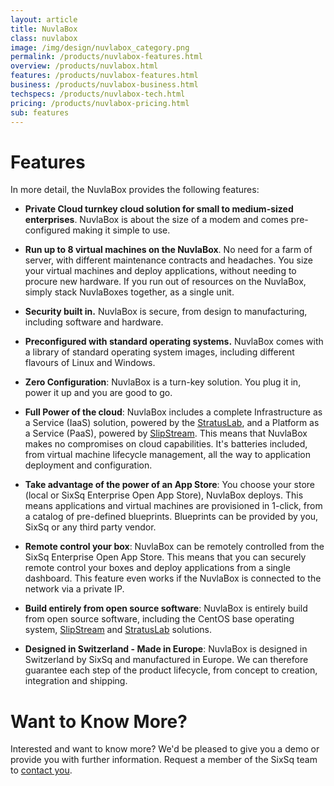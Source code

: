 ```yaml
---
layout: article
title: NuvlaBox
class: nuvlabox
image: /img/design/nuvlabox_category.png
permalink: /products/nuvlabox-features.html
overview: /products/nuvlabox.html
features: /products/nuvlabox-features.html
business: /products/nuvlabox-business.html
techspecs: /products/nuvlabox-tech.html
pricing: /products/nuvlabox-pricing.html
sub: features
---
```


Features
==============

In more detail, the NuvlaBox provides the following features: 

* **Private Cloud turnkey cloud solution for small to medium-sized enterprises**. NuvlaBox is about the size of a modem and comes pre-configured making it simple to use.

* **Run up to 8 virtual machines on the NuvlaBox**. No need for a farm of server, with different maintenance contracts and headaches. You size your virtual machines and deploy applications, without needing to procure new hardware. If you run out of resources on the NuvlaBox, simply stack NuvlaBoxes together, as a single unit.

* **Security built in.** NuvlaBox is secure, from design to manufacturing, including software and hardware.

* **Preconfigured with standard operating systems.** NuvlaBox comes with a library of standard operating system images, including different flavours of Linux and Windows.

* **Zero Configuration**: NuvlaBox is a turn-key solution. You plug it in, power it up and you are good to go.

* **Full Power of the cloud**: NuvlaBox includes a complete Infrastructure as a Service (IaaS) solution, powered by the [StratusLab](/products/stratuslab.html), and a Platform as a Service (PaaS), powered by [SlipStream](/products/slipstream.html). This means that NuvlaBox makes no compromises on cloud capabilities. It's batteries included, from virtual machine lifecycle management, all the way to application deployment and configuration.

* **Take advantage of the power of an App Store**: You choose your store (local or SixSq Enterprise Open App Store), NuvlaBox deploys. This means applications and virtual machines are provisioned in 1-click, from a catalog of pre-defined blueprints. Blueprints can be provided by you, SixSq or any third party vendor.

* **Remote control your box**: NuvlaBox can be remotely controlled from the SixSq Enterprise Open App Store.  This means that you can securely remote control your boxes and deploy applications from a single dashboard. This feature even works if the NuvlaBox is connected to the network via a private IP.

* **Build entirely from open source software**: NuvlaBox is entirely build from open source software, including the CentOS base operating system, [SlipStream](/products/slipstream.html) and [StratusLab](/products/stratuslab.html) solutions. 

* **Designed in Switzerland - Made in Europe**: NuvlaBox is designed in Switzerland by SixSq and manufactured in Europe.  We can therefore guarantee each step of the product lifecycle, from concept to creation, integration and shipping. 

Want to Know More?
====

Interested and want to know more? We'd be pleased to give you a demo or provide you with further information. Request a member of the SixSq team to [contact you](mailto:support@sixsq.com).
